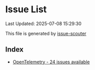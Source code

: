 # Issue List

Last Updated: 2025-07-08 15:29:30

This file is generated by [issue-scouter](https://github.com/ymtdzzz/issue-scouter)

## Index

- [OpenTelemetry - 24 issues available](./issues/OpenTelemetry.md)
